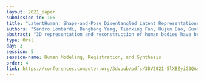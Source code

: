 ```yaml
---
layout: 2021_paper
submission-id: 106
title: "LatentHuman: Shape-and-Pose Disentangled Latent Representations for Human Bodies"
authors: "Sandro Lombardi, Bangbang Yang, Tianxing Fan, Hujun Bao, Guofeng Zhang, Marc Pollefeys and Zhaopeng Cui"
abstract: "3D representation and reconstruction of human bodies have been studied for a long time in computer vision. Traditional methods rely mostly on parametric statistical linear models, limiting the space of possible bodies to linear combinations. It is only recently that some approaches try to leverage neural implicit representations for human body modeling, while these approaches are either limited by representation capability or not physically meaningful and controllable. In this work, we propose a novel neural implicit representations for human bodies which is fully differentiable and optimizable with disentangled shape and pose latent spaces. Contrary to prior work, our representation allows for parametric pose inputs, which makes the representation controllable, e.g., for tasks like animation, while simultaneously allowing optimization with respect to the pose and shape, e.g., for tasks like 3D fitting and pose tracking. Moreover, our model can be trained and fine-tuned directly on non-watertight data with novel loss functions. Experiments demonstrate the improved 3D reconstruction performance over SoTA approaches and show the applicability of our method to shape interpolation, model fitting, and pose tracking."
type: Oral
day: 3
session: 5
session-name: Human Modeling, Registration, and Synthesis
order: 4
link: https://conferences.computer.org/3dvpub/pdfs/3DV2021-5lXBZyiG3QAsRBKXHIjqU8/268800a278/268800a278.pdf
---
```

